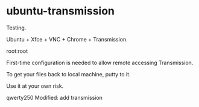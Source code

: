 # ubuntu-transmission

Testing.

Ubuntu + Xfce + VNC + Chrome + Transmission.

root:root

First-time configuration is needed to allow remote accessing Transmission.

To get your files back to local machine, putty to it.

Use it at your own risk.

qwerty250 Modified: add transmission
